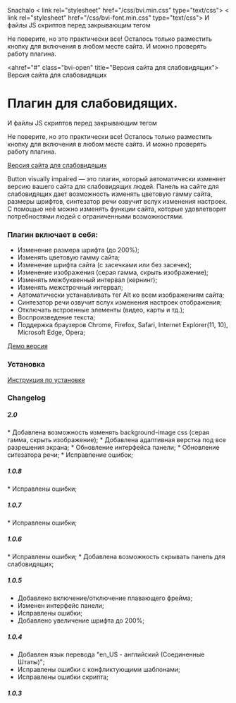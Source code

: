 
Snachalo
< link rel="stylesheet" href="/css/bvi.min.css" type="text/css">
< link rel="stylesheet" href="/css/bvi-font.min.css" type="text/css">
И файлы JS скриптов перед закрывающим тегом </body>

<script src="https://code.jquery.com/jquery-1.12.4.min.js"></script>
<script src="/js/responsivevoice.min.js"></script>
<script src="/js/js.cookie.js"></script>
<script src="/js/bvi-init.js"></script>
<script src="/js/bvi.min.js"></script>
Не поверите, но это практически все! Осталось только разместить кнопку для включения в любом месте сайта. И можно проверять работу плагина.

<ahref="#" class="bvi-open" title="Версия сайта для слабовидящих"><i class="bvi-icon bvi-eye bvi-2x"></i> Версия сайта для слабовидящих</a>






<h1>Плагин для слабовидящих.</h1> 

<link rel="stylesheet" href="/css/bvi.min.css" type="text/css">
<link rel="stylesheet" href="/css/bvi-font.min.css" type="text/css">
И файлы JS скриптов перед закрывающим тегом </body>

<script src="https://code.jquery.com/jquery-1.12.4.min.js"></script>
<script src="/js/responsivevoice.min.js"></script>
<script src="/js/js.cookie.js"></script>
<script src="/js/bvi-init.js"></script>
<script src="/js/bvi.min.js"></script>
Не поверите, но это практически все! Осталось только разместить кнопку для включения в любом месте сайта. И можно проверять работу плагина.

<a href="#" class="bvi-open" title="Версия сайта для слабовидящих"><i class="bvi-icon bvi-eye bvi-2x"></i> Версия сайта для слабовидящих</a>




Button visually impaired — это плагин, который автоматически изменяет версию вашего сайта для слабовидящих людей.
Панель на сайте для слабовидящих дает возможность изменять цветовую гамму сайта, размеры шрифтов, синтезатор речи озвучит вслух изменения настроек.
С помощью неё можно изменять функции сайта, которые удовлетворят потребностями людей с ограниченными возможностями.

<h3>Плагин включает в себя:</h3>

* Изменение размера шрифта (до 200%);
* Изменять цветовую гамму сайта;
* Изменение шрифта сайта (с засечками или без засечек);
* Изменение изображения (серая гамма, скрыть изображение);
* Изменять межбуквенный интервал (кернинг);
* Изменять межстрочный интервал;
* Автоматически устанавливать тег Alt ко всем изображениям сайта;
* Синтезатор речи озвучит вслух изменения настроек отображения;
* Отключать встроенные элементы (видео, карты и тд.);
* Воспроизведение текста;
* Поддержка браузеров Chrome, Firefox, Safari, Internet Explorer(11, 10), Microsoft Edge, Opera;

<a href="http://bvi.isvek.ru/demo" target="_blank">Демо версия</a>

<h3>Установка</h3>

<a href="http://bvi.isvek.ru/" target="_blank">Инструкция по установке</a>

<h3>Changelog</h3>

<h5>2.0</h5>
* Добавлена возможность изменять background-image css (серая гамма, скрыть изображение);
* Добавлена адаптивная верстка под все разрешения экрана;
* Обновление интерфейса панели;
* Обновление ситезатора речи;
* Исправление ошибок;

<h5>1.0.8</h5>
* Исправлены ошибки;

<h5>1.0.7</h5>
* Исправлены ошибки;

<h5>1.0.6</h5>
* Исправлены ошибки;
* Добавлена возможность скрывать панель для слабовидящих;

<h5>1.0.5</h5>

* Добавлено включение/отключение плавающего фрейма;
* Изменен интерфейс панели;
* Исправлены ошибки;
* Добавлено увеличение шрифта до 200%;

<h5>1.0.4</h5>

* Добавлен язык перевода "en_US - английский (Соединенные Штаты)";
* Исправлены ошибки с конфликтующими шаблонами;
* Исправлены ошибки скрипта;

<h5>1.0.3</h5>

